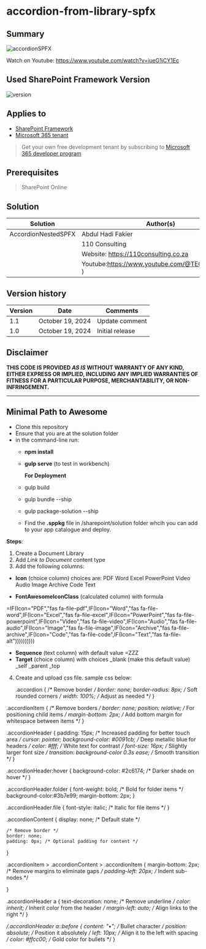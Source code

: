 

# accordion-from-library-spfx

## Summary

![accordionSPFX](https://github.com/user-attachments/assets/3f111732-d17e-4709-9e3d-5068420c1b4b)

Watch on Youtube: https://www.youtube.com/watch?v=iueG1jCY1Ec


## Used SharePoint Framework Version

![version]([https://img.shields.io/badge/version-1.19.0-green.svg](https://github.com/afaik-peace/AccordionNestedSPFX/blob/main/accordion%20thumbnail.png))

## Applies to

- [SharePoint Framework](https://aka.ms/spfx)
- [Microsoft 365 tenant](https://docs.microsoft.com/en-us/sharepoint/dev/spfx/set-up-your-developer-tenant)

> Get your own free development tenant by subscribing to [Microsoft 365 developer program](http://aka.ms/o365devprogram)

## Prerequisites

>SharePoint Online

## Solution

| Solution    | Author(s)                                               |
| ----------- | ------------------------------------------------------- |
| AccordionNestedSPFX| Abdul Hadi Fakier 
| |110 Consulting
| |Website: https://110consulting.co.za 
| |Youtube:https://www.youtube.com/@TECHNOLOTREE ) |

## Version history

| Version | Date             | Comments        |
| ------- | ---------------- | --------------- |
| 1.1     | October 19, 2024   | Update comment  |
| 1.0     | October 19, 2024| Initial release |

## Disclaimer

**THIS CODE IS PROVIDED _AS IS_ WITHOUT WARRANTY OF ANY KIND, EITHER EXPRESS OR IMPLIED, INCLUDING ANY IMPLIED WARRANTIES OF FITNESS FOR A PARTICULAR PURPOSE, MERCHANTABILITY, OR NON-INFRINGEMENT.**

---

## Minimal Path to Awesome

- Clone this repository
- Ensure that you are at the solution folder
- in the command-line run:
  - **npm install**
  - **gulp serve** (to test in workbench)

    **For Deployment**
  - gulp build
  - gulp bundle --ship
  - gulp package-solution --ship
  - Find the **.sppkg** file in /sharepoint/solution folder whcih you can add to your app catalogue and deploy.

**Steps**:
1. Create a Document Library
2. Add _Link to Document_ content type
3. Add the following columns:
- **Icon** (choice column) choices are:
PDF
Word
Excel
PowerPoint
Video
Audio
Image
Archive
Code
Text

- **FontAwesomeIconClass** (calculated column) with formula
  
=IF(Icon="PDF","fas fa-file-pdf",IF(Icon="Word","fas fa-file-word",IF(Icon="Excel","fas fa-file-excel",IF(Icon="PowerPoint","fas fa-file-powerpoint",IF(Icon="Video","fas fa-file-video",IF(Icon="Audio","fas fa-file-audio",IF(Icon="Image","fas fa-file-image",IF(Icon="Archive","fas fa-file-archive",IF(Icon="Code","fas fa-file-code",IF(Icon="Text","fas fa-file-alt"))))))))))

- **Sequence** (text column) with default value =ZZZ
- **Target** (choice column) with choices
  _blank (make this default value)
_self
_parent
_top

4. Create and upload css file. sample css below:
   
   .accordion {
    /* Remove border */
    border: none; 
    border-radius: 8px; /* Soft rounded corners */
    width: 100%; /* Adjust as needed */
}

.accordionItem {
    /* Remove borders */
    border: none;
    position: relative; /* For positioning child items */
    margin-bottom: 2px; /* Add bottom margin for whitespace between items */
}

.accordionHeader {
    padding: 15px; /* Increased padding for better touch area */
    cursor: pointer;
    background-color: #0091cb; /* Deep metallic blue for headers */
    color: #fff; /* White text for contrast */
    font-size: 16px; /* Slightly larger font size */
    transition: background-color 0.3s ease; /* Smooth transition */
}

.accordionHeader:hover {
    background-color: #2c6174; /* Darker shade on hover */
}

.accordionHeader.folder {
    font-weight: bold; /* Bold for folder items */
    background-color:#3b7e99;
    margin-bottom: 2px;
}

.accordionHeader.file {
    font-style: italic; /* Italic for file items */
}

.accordionContent {
    display: none; /* Default state */

    /* Remove border */
    border: none; 
    padding: 0px; /* Optional padding for content */
}

.accordionItem > .accordionContent > .accordionItem {
    margin-bottom: 2px; /* Remove margins to eliminate gaps */
    padding-left: 20px; /* Indent sub-nodes */

}

.accordionHeader a {
    text-decoration: none; /* Remove underline */
    color: inherit; /* Inherit color from the header */
    margin-left: auto; /* Align links to the right */
}

*/.accordionHeader a::before {
    content: "•"; /* Bullet character */
    position: absolute; /* Position it absolutely */
    left: 10px; /* Align it to the left with spacing */
    color: #ffcc00; /* Gold color for bullets */
}

